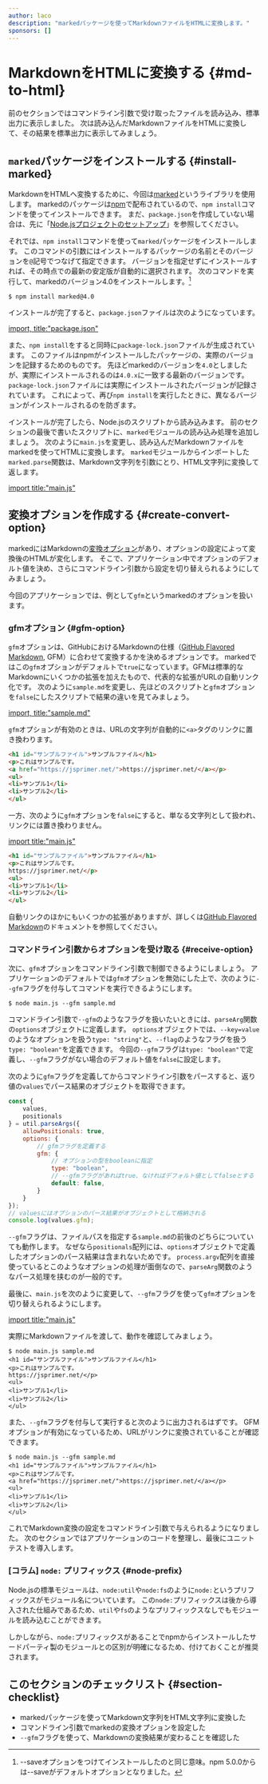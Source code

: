 ```yaml
---
author: laco
description: "markedパッケージを使ってMarkdownファイルをHTMLに変換します。"
sponsors: []
---
```


# MarkdownをHTMLに変換する {#md-to-html}

前のセクションではコマンドライン引数で受け取ったファイルを読み込み、標準出力に表示しました。
次は読み込んだMarkdownファイルをHTMLに変換して、その結果を標準出力に表示してみましょう。

## `marked`パッケージをインストールする {#install-marked}

MarkdownをHTMLへ変換するために、今回は[marked][]というライブラリを使用します。
markedのパッケージは[npm][]で配布されているので、`npm install`コマンドを使ってインストールできます。
まだ、`package.json`を作成していない場合は、先に「[Node.jsプロジェクトのセットアップ][]」を参照してください。

それでは、`npm install`コマンドを使って`marked`パッケージをインストールします。
このコマンドの引数にはインストールするパッケージの名前とそのバージョンを`@`記号でつなげて指定できます。
バージョンを指定せずにインストールすれば、その時点での最新の安定版が自動的に選択されます。
次のコマンドを実行して、markedのバージョン4.0をインストールします。[^1]

```shell
$ npm install marked@4.0
```

インストールが完了すると、`package.json`ファイルは次のようになっています。

[import, title:"package.json"](src/package.json)

また、`npm install`をすると同時に`package-lock.json`ファイルが生成されています。
このファイルはnpmがインストールしたパッケージの、実際のバージョンを記録するためのものです。
先ほどmarkedのバージョンを`4.0`としましたが、実際にインストールされるのは`4.0.x`に一致する最新のバージョンです。
`package-lock.json`ファイルには実際にインストールされたバージョンが記録されています。
これによって、再び`npm install`を実行したときに、異なるバージョンがインストールされるのを防ぎます。

インストールが完了したら、Node.jsのスクリプトから読み込みます。
前のセクションの最後で書いたスクリプトに、`marked`モジュールの読み込み処理を追加しましょう。
次のように`main.js`を変更し、読み込んだMarkdownファイルをmarkedを使ってHTMLに変換します。
`marked`モジュールからインポートした`marked.parse`関数は、Markdown文字列を引数にとり、HTML文字列に変換して返します。

[import title:"main.js"](src/main-1.js)

## 変換オプションを作成する {#create-convert-option}

markedにはMarkdownの[変換オプション][]があり、オプションの設定によって変換後のHTMLが変化します。
そこで、アプリケーション中でオプションのデフォルト値を決め、さらにコマンドライン引数から設定を切り替えられるようにしてみましょう。

今回のアプリケーションでは、例として`gfm`というmarkedのオプションを扱います。

### gfmオプション {#gfm-option}

`gfm`オプションは、GitHubにおけるMarkdownの仕様（[GitHub Flavored Markdown][], GFM）に合わせて変換するかを決めるオプションです。
markedではこの`gfm`オプションがデフォルトで`true`になっています。GFMは標準的なMarkdownにいくつかの拡張を加えたもので、代表的な拡張がURLの自動リンク化です。
次のように`sample.md`を変更し、先ほどのスクリプトと`gfm`オプションを`false`にしたスクリプトで結果の違いを見てみましょう。

[import, title:"sample.md"](src/sample.md)

`gfm`オプションが有効のときは、URLの文字列が自動的に`<a>`タグのリンクに置き換わります。

```html
<h1 id="サンプルファイル">サンプルファイル</h1>
<p>これはサンプルです。
<a href="https://jsprimer.net/">https://jsprimer.net/</a></p>
<ul>
<li>サンプル1</li>
<li>サンプル2</li>
</ul>
```

一方、次のように`gfm`オプションを`false`にすると、単なる文字列として扱われ、リンクには置き換わりません。

[import title:"main.js"](src/main-2.js)

```html
<h1 id="サンプルファイル">サンプルファイル</h1>
<p>これはサンプルです。
https://jsprimer.net/</p>
<ul>
<li>サンプル1</li>
<li>サンプル2</li>
</ul>
```

自動リンクのほかにもいくつかの拡張がありますが、詳しくは[GitHub Flavored Markdown][]のドキュメントを参照してください。

### コマンドライン引数からオプションを受け取る {#receive-option}

次に、`gfm`オプションをコマンドライン引数で制御できるようにしましょう。
アプリケーションのデフォルトでは`gfm`オプションを無効にした上で、次のように`--gfm`フラグを付与してコマンドを実行できるようにします。

```shell
$ node main.js --gfm sample.md
```

コマンドライン引数で`--gfm`のようなフラグを扱いたいときには、`parseArg`関数の`options`オブジェクトに定義します。
`options`オブジェクトでは、`--key=value`のようなオプションを扱う`type: "string"`と、`--flag`のようなフラグを扱う`type: "boolean"`を定義できます。
今回の`--gfm`フラグは`type: "boolean"`で定義し、`--gfm`フラグがない場合のデフォルト値を`false`に設定します。

次のように`gfm`フラグを定義してからコマンドライン引数をパースすると、返り値の`values`でパース結果のオブジェクトを取得できます。

<!-- 差分コードなので -->
<!-- doctest:disable -->
```js
const {
    values,
    positionals
} = util.parseArgs({
    allowPositionals: true,
    options: {
        // gfmフラグを定義する
        gfm: {
            // オプションの型をbooleanに指定
            type: "boolean",
            // --gfmフラグがあればtrue、なければデフォルト値としてfalseとする
            default: false,
        }
    }
});
// valuesにはオプションのパース結果がオブジェクトとして格納される
console.log(values.gfm);
```

`--gfm`フラグは、ファイルパスを指定する`sample.md`の前後のどちらについていても動作します。
なぜなら`positionals`配列には、`options`オブジェクトで定義したオプションのパース結果は含まれないためです。
`process.argv`配列を直接使っているとこのようなオプションの処理が面倒なので、`parseArg`関数のようなパース処理を挟むのが一般的です。

最後に、`main.js`を次のように変更して、`--gfm`フラグを使って`gfm`オプションを切り替えられるようにします。

[import title:"main.js"](src/main-3.js)

実際にMarkdownファイルを渡して、動作を確認してみましょう。

```shell
$ node main.js sample.md
<h1 id="サンプルファイル">サンプルファイル</h1>
<p>これはサンプルです。
https://jsprimer.net/</p>
<ul>
<li>サンプル1</li>
<li>サンプル2</li>
</ul>
```

また、`--gfm`フラグを付与して実行すると次のように出力されるはずです。
GFMオプションが有効になっているため、URLがリンクに変換されていることが確認できます。

```shell
$ node main.js --gfm sample.md
<h1 id="サンプルファイル">サンプルファイル</h1>
<p>これはサンプルです。
<a href="https://jsprimer.net/">https://jsprimer.net/</a></p>
<ul>
<li>サンプル1</li>
<li>サンプル2</li>
</ul>
```

これでMarkdown変換の設定をコマンドライン引数で与えられるようになりました。
次のセクションではアプリケーションのコードを整理し、最後にユニットテストを導入します。

### [コラム] `node:` プリフィックス {#node-prefix}

Node.jsの標準モジュールは、`node:util`や`node:fs`のように`node:`というプリフィックスがモジュール名についています。
この`node:`プリフィックスは後から導入された仕組みであるため、`util`や`fs`のようなプリフィックスなしでもモジュールを読み込むことができます。

しかしながら、`node:`プリフィックスがあることでnpmからインストールしたサードパーティ製のモジュールとの区別が明確になるため、付けておくことが推奨されます。

## このセクションのチェックリスト {#section-checklist}

- markedパッケージを使ってMarkdown文字列をHTML文字列に変換した
- コマンドライン引数でmarkedの変換オプションを設定した
- `--gfm`フラグを使って、Markdownの変換結果が変わることを確認した

[npm]: https://www.npmjs.com/
[marked]: https://github.com/markedjs/marked
[変換オプション]: https://marked.js.org/#/USING_ADVANCED.md#options
[GitHub Flavored Markdown]: https://github.github.com/gfm/
[Nullish coalescing演算子]: ../../../basic/operator/README.md#nullish-coalescing-operator
[オブジェクト]: ../../../basic/object/README.md
[Node.jsプロジェクトのセットアップ]: ../helloworld/README.md#setup-nodejs-project
[^1]: --saveオプションをつけてインストールしたのと同じ意味。npm 5.0.0からは--saveがデフォルトオプションとなりました。
